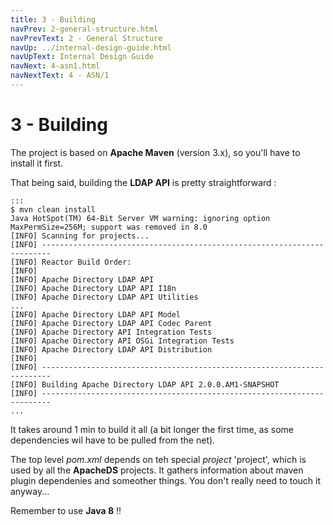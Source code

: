 ```yaml
---
title: 3 - Building
navPrev: 2-general-structure.html
navPrevText: 2 - General Structure
navUp: ../internal-design-guide.html
navUpText: Internal Design Guide
navNext: 4-asn1.html
navNextText: 4 - ASN/1
---
```


# 3 - Building

The project is based on **Apache Maven** (version 3.x), so you'll have to install it first.

That being said, building the **LDAP API** is pretty straightforward :

    :::
    $ mvn clean install
    Java HotSpot(TM) 64-Bit Server VM warning: ignoring option MaxPermSize=256M; support was removed in 8.0
    [INFO] Scanning for projects...
    [INFO] ------------------------------------------------------------------------
    [INFO] Reactor Build Order:
    [INFO] 
    [INFO] Apache Directory LDAP API
    [INFO] Apache Directory LDAP API I18n
    [INFO] Apache Directory LDAP API Utilities
    ...
    [INFO] Apache Directory LDAP API Model
    [INFO] Apache Directory LDAP API Codec Parent
    [INFO] Apache Directory API Integration Tests
    [INFO] Apache Directory API OSGi Integration Tests
    [INFO] Apache Directory LDAP API Distribution
    [INFO]                                                                         
    [INFO] ------------------------------------------------------------------------
    [INFO] Building Apache Directory LDAP API 2.0.0.AM1-SNAPSHOT
    [INFO] ------------------------------------------------------------------------
    ...


It takes around 1 min to build it all (a bit longer the first time, as some dependencies wil have to be pulled from the net).


The top level _pom.xml_ depends on teh special _project_ 'project', which is used by all the **ApacheDS** projects. It gathers information about maven plugin dependenies and someother things. You don't really need to touch it anyway...

Remember to use **Java 8** !!

